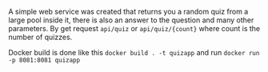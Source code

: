 A simple web service was created that returns 
you a random quiz from a large pool inside it,
there is also an answer to the question and many 
other parameters. By get request 
`api/quiz` or `api/quiz/{count}`
where count is the number of quizzes.

Docker build is done like this
`docker build . -t quizapp` 
and run `docker run -p 8081:8081 quizapp`